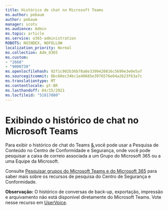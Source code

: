 ```yaml
---
title: Histórico de chat no Microsoft Teams
ms.author: pebaum
author: pebaum
manager: scotv
ms.audience: Admin
ms.topic: article
ms.service: o365-administration
ROBOTS: NOINDEX, NOFOLLOW
localization_priority: Normal
ms.collection: Adm_O365
ms.custom:
- "2668"
- "9000738"
ms.openlocfilehash: 92f1c902b36b78a8e3399420816c5699e3e0e5af
ms.sourcegitcommit: 8bc60ec34bc1e40685e3976576e04a2623f63a7c
ms.translationtype: MT
ms.contentlocale: pt-BR
ms.lasthandoff: 04/15/2021
ms.locfileid: "51817880"
---
```

# <a name="viewing-chat-history-in-microsoft-teams"></a>Exibindo o histórico de chat no Microsoft Teams

Para exibir o histórico de [](https://sip.protection.office.com/contentsearchbeta?ContentOnly=1) chat do Teams [&,](https://sip.protection.office.com/insightdashboard)você pode usar a Pesquisa de Conteúdo no Centro de Conformidade e Segurança, onde você pode pesquisar a caixa de correio associada a um Grupo do Microsoft 365 ou a uma Equipe da Microsoft. 

Consulte [Pesquisar grupos do Microsoft Teams e do Microsoft 365](https://docs.microsoft.com/microsoft-365/compliance/content-search) para saber mais sobre os recursos de pesquisa do Centro de Segurança e Conformidade. 

**Observação:** O histórico de conversas de back-up, exportação, impressão e arquivamento não está disponível diretamente do Microsoft Teams. Vote nesse recurso em [UserVoice](https://microsoftteams.uservoice.com/forums/555103-public/suggestions/16982542-backup-export-printing-archive-options?page=2&per_page=20). 